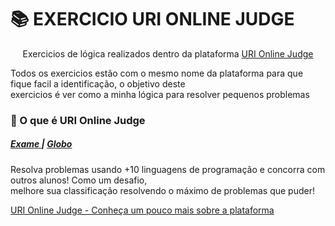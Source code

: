 <h1>📚 EXERCICIO URI ONLINE JUDGE</h1>
<p align="center"> Exercicios de lógica realizados dentro da plataforma <a href="https://www.urionlinejudge.com.br/judge/pt">URI Online Judge</a> </p>

<p> Todos os exercicios estão com o mesmo nome da plataforma para que fique facil a identificação, o objetivo deste <br> exercicios é ver como a minha lógica  para resolver pequenos problemas  </p>

<h3> 📌 O que é URI Online Judge </h2>

<h5>
<a href="https://www.urionlinejudge.com.br/info-exame/"> Exame </a> | <a href="http://g1.globo.com/rs/rio-grande-do-sul/noticia/2013/07/portal-do-rs-ajuda-alunos-resolver-problemas-de-programacao-de-casa.html"> Globo </a> 
</h5>

<p>Resolva problemas usando +10 linguagens de programação e concorra com outros alunos! Como um desafio, <br> melhore sua classificação resolvendo o máximo de problemas que puder!</p>

<p> <a href="https://www.urionlinejudge.com.br/judge/pt"> URI Online Judge - Conheça um pouco mais sobre a plataforma</a> </p>
